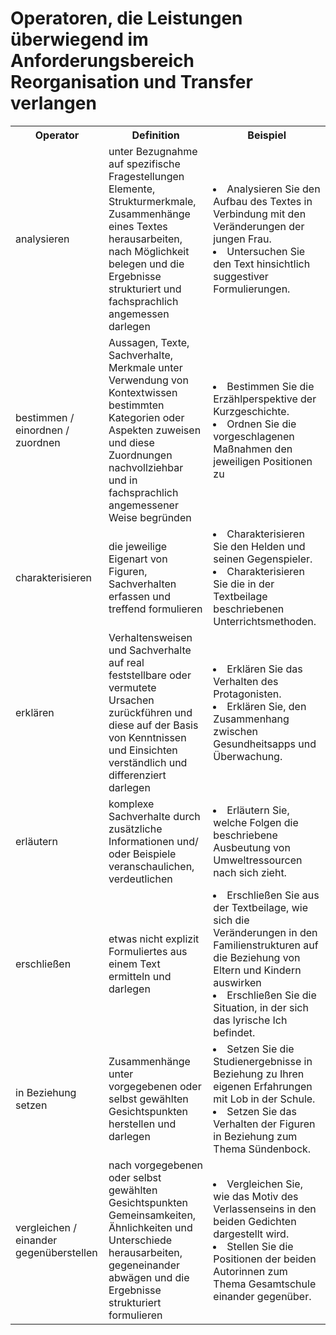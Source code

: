 # Operatoren, die Leistungen überwiegend im Anforderungsbereich Reorganisation und Transfer verlangen
<table>
    <tr>
        <th>
        Operator
        </th>
        <th>
        Definition
        </th>
        <th>Beispiel</th>
    </tr>
    <tr>
        <td>
            analysieren
        </td>
        <td>
            unter Bezugnahme auf spezifische Fragestellungen Elemente, Strukturmerkmale, Zusammenhänge eines Textes herausarbeiten, nach Möglichkeit belegen und die Ergebnisse strukturiert und fachsprachlich angemessen darlegen
        </td>
        <td>
            <li>Analysieren Sie den Aufbau des Textes in Verbindung mit den Veränderungen der jungen Frau.
            <li>Untersuchen Sie den Text hinsichtlich suggestiver Formulierungen.
        </td>
    </tr>
    <tr>
        <td>
            bestimmen / einordnen / zuordnen
        </td>
        <td>
            Aussagen, Texte, Sachverhalte, Merkmale unter Verwendung von Kontextwissen bestimmten Kategorien oder Aspekten zuweisen und diese Zuordnungen nachvollziehbar und in fachsprachlich angemessener Weise begründen
        </td>
        <td>
            <li>Bestimmen Sie die Erzählperspektive der Kurzgeschichte.
            <li>Ordnen Sie die vorgeschlagenen Maßnahmen den jeweiligen Positionen zu
        </td>
    </tr>
    <tr>
        <td>
            charakterisieren
        </td>
        <td>
            die jeweilige Eigenart von Figuren, Sachverhalten erfassen und treffend formulieren
        </td>
        <td>
            <li>Charakterisieren Sie den Helden und seinen Gegenspieler. 
            <li>Charakterisieren Sie die in der Textbeilage beschriebenen Unterrichtsmethoden.
        </td>
    </tr>
    <tr>
        <td>
            erklären
        </td>
        <td>
            Verhaltensweisen und Sachverhalte auf real feststellbare oder vermutete Ursachen zurückführen und diese auf der Basis von Kenntnissen und Einsichten verständlich und differenziert darlegen
        </td>
        <td>
            <li>Erklären Sie das Verhalten des Protagonisten. 
            <li>Erklären Sie, den Zusammenhang zwischen Gesundheitsapps und Überwachung.
        </td>
    </tr>
    <tr>
        <td>
            erläutern
        </td>
        <td>
            komplexe Sachverhalte durch zusätzliche Informationen und/ oder Beispiele veranschaulichen, verdeutlichen
        </td>
        <td>
            <li>Erläutern Sie, welche Folgen die beschriebene Ausbeutung von Umweltressourcen nach sich zieht.
        </td>
    </tr>
    <tr>
        <td>
            erschließen
        </td>
        <td>
            etwas nicht explizit Formuliertes aus einem Text ermitteln und darlegen
        </td>
        <td>
            <li>Erschließen Sie aus der Textbeilage, wie sich die Veränderungen in den Familienstrukturen auf die Beziehung von Eltern und Kindern auswirken
            <li>Erschließen Sie die Situation, in der sich das lyrische Ich befindet.
        </td>
    </tr>
    <tr>
        <td>
            in Beziehung setzen
        </td>
        <td>
            Zusammenhänge unter vorgegebenen oder selbst gewählten Gesichtspunkten herstellen und darlegen
        </td>
        <td>
            <li>Setzen Sie die Studienergebnisse in Beziehung zu Ihren eigenen Erfahrungen mit Lob in der Schule.
            <li>Setzen Sie das Verhalten der Figuren in Beziehung zum Thema Sündenbock.
        </td>
    </tr>
    <tr>
        <td>
            vergleichen / einander gegenüberstellen
        </td>
        <td>
            nach vorgegebenen oder selbst gewählten Gesichtspunkten Gemeinsamkeiten, Ähnlichkeiten und Unterschiede herausarbeiten, gegeneinander abwägen und die Ergebnisse strukturiert formulieren
        </td>
        <td>
            <li>Vergleichen Sie, wie das Motiv des Verlassenseins in den beiden Gedichten dargestellt wird.
            <li>Stellen Sie die Positionen der beiden Autorinnen zum Thema Gesamtschule einander gegenüber.
        </td>
    </tr>
</table>
